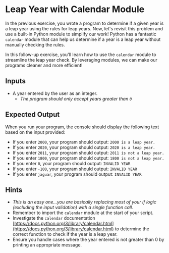 # Leap Year with Calendar Module

In the previous exercise, you wrote a program to determine if a given year is a
leap year using the rules for leap years. Now, let's revisit this problem and
use a built-in Python module to simplify our work! Python has a fantastic
`calendar` module that can help us determine if a year is a leap year without
manually checking the rules.

In this follow-up exercise, you'll learn how to use the `calendar` module to
streamline the leap year check. By leveraging modules, we can make our programs
cleaner and more efficient!

## Inputs
- A year entered by the user as an integer.
  + _The program should only accept years greater than `0`_

## Expected Output
When you run your program, the console should display the following
 text based
on the input provided:

- If you enter `2000`, your program should output: `2000 is a leap year.`
- If you enter `2020`, your program should output: `2020 is a leap year.`
- If you enter `2011`, your program should output: `2011 is not a leap year.`
- If you enter `1800`, your program should output: `1800 is not a leap year.`
- If you enter `0`, your program should output: `INVALID YEAR`
- If you enter `-100`, your program should output: `INVALID YEAR`
- If you enter `jaguar`, your program should output: `INVALID YEAR`

## Hints

- _This is an easy one...you are basically replacing most of your if logic
  (excluding the input validation) with a single function call._
- Remember to import the `calendar` module at the start of your script.
- Investigate the `calendar` documentation
  [https://docs.python.org/3/library/calendar.html](https://docs.python.org/3/library/calendar.html)
  to determine the correct function to check if the year is a leap year.
- Ensure you handle cases where the year entered is not greater than 0 by
  printing an appropriate message.
